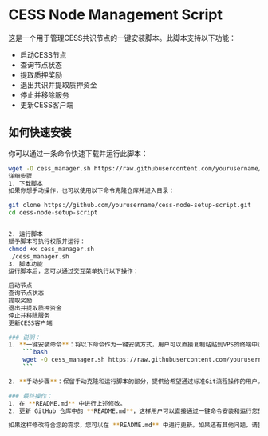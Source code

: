 # CESS Node Management Script

这是一个用于管理CESS共识节点的一键安装脚本。此脚本支持以下功能：
- 启动CESS节点
- 查询节点状态
- 提取质押奖励
- 退出共识并提取质押资金
- 停止并移除服务
- 更新CESS客户端

## 如何快速安装

你可以通过一条命令快速下载并运行此脚本：

```bash
wget -O cess_manager.sh https://raw.githubusercontent.com/yourusername/cess-node-setup-script/main/cess_manager.sh && sed -i 's/\r//' cess_manager.sh && chmod +x cess_manager.sh && ./cess_manager.sh
详细步骤
1. 下载脚本
如果你想手动操作，也可以使用以下命令克隆仓库并进入目录：

git clone https://github.com/yourusername/cess-node-setup-script.git
cd cess-node-setup-script


2. 运行脚本
赋予脚本可执行权限并运行：
chmod +x cess_manager.sh
./cess_manager.sh
3. 脚本功能
运行脚本后，您可以通过交互菜单执行以下操作：

启动节点
查询节点状态
提取奖励
退出并提取质押资金
停止并移除服务
更新CESS客户端

### 说明：
1. **一键安装命令**：将以下命令作为一键安装方式，用户可以直接复制粘贴到VPS的终端中运行，简化使用流程：
    ```bash
    wget -O cess_manager.sh https://raw.githubusercontent.com/yourusername/cess-node-setup-script/main/cess_manager.sh && sed -i 's/\r//' cess_manager.sh && chmod +x cess_manager.sh && ./cess_manager.sh
    ```

2. **手动步骤**：保留手动克隆和运行脚本的部分，提供给希望通过标准Git流程操作的用户。

### 最终操作：
1. 在 **README.md** 中进行上述修改。
2. 更新 GitHub 仓库中的 **README.md**，这样用户可以直接通过一键命令安装和运行您的脚本。

如果这样修改符合您的需求，您可以在 **README.md** 中进行更新。如果还有其他问题，请告诉我！
